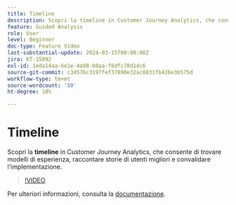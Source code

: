```yaml
---
title: Timeline
description: Scopri la timeline in Customer Journey Analytics, che consente di trovare modelli di esperienza, raccontare storie di utenti migliori e convalidare l’implementazione.
feature: Guided Analysis
role: User
level: Beginner
doc-type: Feature Video
last-substantial-update: 2024-03-15T00:00:00Z
jira: KT-15092
exl-id: 1eda14aa-6e1e-4a98-b0aa-f6dfc78d14c6
source-git-commit: c3457bc3197fef37890e32ac8831fb426e3b575d
workflow-type: tm+mt
source-wordcount: '50'
ht-degree: 18%

---
```


# Timeline

Scopri la **timeline** in Customer Journey Analytics, che consente di trovare modelli di esperienza, raccontare storie di utenti migliori e convalidare l&#39;implementazione.

>[!VIDEO](https://video.tv.adobe.com/v/3427810/?learn=on)

Per ulteriori informazioni, consulta la [documentazione](https://experienceleague.adobe.com/en/docs/analytics-platform/using/guided-analysis/streams/timeline).
